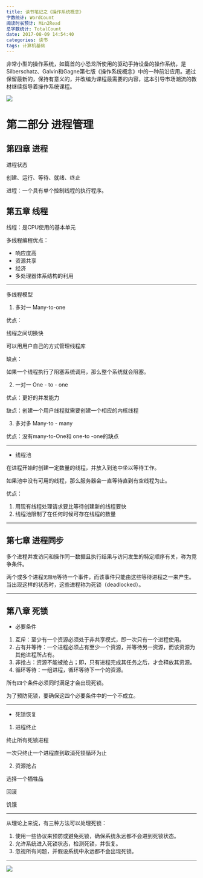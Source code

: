 ```yaml
---
title: 读书笔记之《操作系统概念》
字数统计: WordCount
阅读时长预计: Min2Read
总字数统计: TotalCount
date: 2017-08-09 14:54:40
categories: 读书
tags: 计算机基础
---
```


非常小型的操作系统，如篇首的小恐龙所使用的驱动手持设备的操作系统，是Silberschatz、Galvin和Gagne第七版《操作系统概念》中的一种前沿应用。通过保留最新的，保持有意义的，并改编为课程最需要的内容，这本引导市场潮流的教材继续指导着操作系统课程。

![](https://ss1.bdstatic.com/70cFuXSh_Q1YnxGkpoWK1HF6hhy/it/u=1530025605,1672040936&fm=26&gp=0.jpg)
<!--more-->

# 第二部分  进程管理

## 第四章  进程

进程状态

创建、运行、等待、就绪、终止

进程：一个具有单个控制线程的执行程序。

## 第五章  线程

线程：是CPU使用的基本单元

多线程编程优点：

* 响应度高
* 资源共享
* 经济
* 多处理器体系结构的利用

***

多线程模型

1. 多对一  Many-to-one

优点：

线程之间切换快

可以用用户自己的方式管理线程库

缺点：

如果一个线程执行了阻塞系统调用，那么整个系统就会阻塞。

2. 一对一  One - to - one

优点：更好的并发能力

缺点：创建一个用户线程就需要创建一个相应的内核线程

3. 多对多 Many-to - many

优点：没有many-to-One和 one-to -one的缺点

***

* 线程池

在进程开始时创建一定数量的线程，并放入到池中坐以等待工作。

如果池中没有可用的线程，那么服务器会一直等待直到有空线程为止。

优点：

1. 用现有线程处理请求要比等待创建新的线程要快
2. 线程池限制了在任何时候可存在线程的数量

***

## 第七章  进程同步

多个进程并发访问和操作同一数据且执行结果与访问发生的特定顺序有关，称为竞争条件。

两个或多个进程`无限地`等待一个事件，而该事件只能由这些等待进程之一来产生。当出现这样的状态时，这些进程称为死锁（deadlocked）。



***

## 第八章  死锁

* 必要条件

1. 互斥：至少有一个资源必须处于非共享模式，即一次只有一个进程使用。
2. 占有并等待：一个进程必须占有至少一个资源，并等待另一资源，而该资源为其他进程所占有。
3. 非抢占：资源不能被抢占；即，只有进程完成其任务之后，才会释放其资源。
4. 循环等待：一组进程，循环等待下一个的资源。

所有四个条件必须同时满足才会出现死锁。

为了预防死锁，要确保这四个必要条件中的一个不成立。

***

* 死锁恢复

1. 进程终止

终止所有死锁进程

一次只终止一个进程直到取消死锁循环为止

2. 资源抢占

选择一个牺牲品

回滚

饥饿

***

从理论上来说，有三种方法可以处理死锁：

1. 使用一些协议来预防或避免死锁，确保系统永远都不会进到死锁状态。
2. 允许系统进入死锁状态，检测死锁，并恢复。
3. 忽视所有问题，并假设系统中永远都不会出现死锁。















***

![](https://ss0.bdstatic.com/70cFvHSh_Q1YnxGkpoWK1HF6hhy/it/u=519421920,1103822880&fm=26&gp=0.jpg)